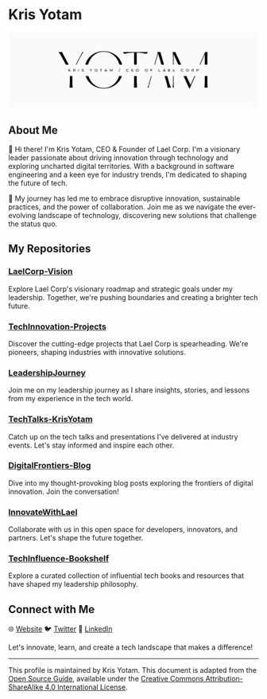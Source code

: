# Kris Yotam

![Kris Yotam](1.png)

## About Me

👋 Hi there! I'm Kris Yotam, CEO & Founder of Lael Corp. I'm a visionary leader passionate about driving innovation through technology and exploring uncharted digital territories. With a background in software engineering and a keen eye for industry trends, I'm dedicated to shaping the future of tech.

🚀 My journey has led me to embrace disruptive innovation, sustainable practices, and the power of collaboration. Join me as we navigate the ever-evolving landscape of technology, discovering new solutions that challenge the status quo.

## My Repositories

### [LaelCorp-Vision](https://github.com/krisyotam/LaelCorp-Vision)

Explore Lael Corp's visionary roadmap and strategic goals under my leadership. Together, we're pushing boundaries and creating a brighter tech future.

### [TechInnovation-Projects](https://github.com/krisyotam/TechInnovation-Projects)

Discover the cutting-edge projects that Lael Corp is spearheading. We're pioneers, shaping industries with innovative solutions.

### [LeadershipJourney](https://github.com/krisyotam/LeadershipJourney)

Join me on my leadership journey as I share insights, stories, and lessons from my experience in the tech world.

### [TechTalks-KrisYotam](https://github.com/krisyotam/TechTalks-KrisYotam)

Catch up on the tech talks and presentations I've delivered at industry events. Let's stay informed and inspire each other.

### [DigitalFrontiers-Blog](https://github.com/krisyotam/DigitalFrontiers-Blog)

Dive into my thought-provoking blog posts exploring the frontiers of digital innovation. Join the conversation!

### [InnovateWithLael](https://github.com/laelcorp/InnovateWithLael)

Collaborate with us in this open space for developers, innovators, and partners. Let's shape the future together.

### [TechInfluence-Bookshelf](https://github.com/krisyotam/TechInfluence-Bookshelf)

Explore a curated collection of influential tech books and resources that have shaped my leadership philosophy.

## Connect with Me

🌐 [Website](https://www.krisyotam.com)
🐦 [Twitter](https://twitter.com/KrisYotam)
💼 [LinkedIn](https://www.linkedin.com/in/krisyotam)

Let's innovate, learn, and create a tech landscape that makes a difference!

---

This profile is maintained by Kris Yotam. This document is adapted from the [Open Source Guide](https://opensource.guide/), available under the [Creative Commons Attribution-ShareAlike 4.0 International License](https://creativecommons.org/licenses/by-sa/4.0/).


